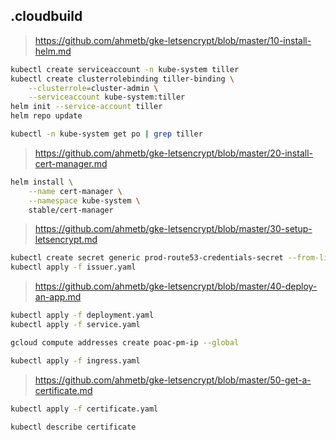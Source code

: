 ## .cloudbuild

> https://github.com/ahmetb/gke-letsencrypt/blob/master/10-install-helm.md
```bash
kubectl create serviceaccount -n kube-system tiller
kubectl create clusterrolebinding tiller-binding \
    --clusterrole=cluster-admin \
    --serviceaccount kube-system:tiller
helm init --service-account tiller
helm repo update

kubectl -n kube-system get po | grep tiller
```

> https://github.com/ahmetb/gke-letsencrypt/blob/master/20-install-cert-manager.md
```bash
helm install \
    --name cert-manager \
    --namespace kube-system \
    stable/cert-manager
```

> https://github.com/ahmetb/gke-letsencrypt/blob/master/30-setup-letsencrypt.md
```bash
kubectl create secret generic prod-route53-credentials-secret --from-literal=secret-access-key=
kubectl apply -f issuer.yaml
```

> https://github.com/ahmetb/gke-letsencrypt/blob/master/40-deploy-an-app.md
```bash
kubectl apply -f deployment.yaml
kubectl apply -f service.yaml

gcloud compute addresses create poac-pm-ip --global

kubectl apply -f ingress.yaml
```

> https://github.com/ahmetb/gke-letsencrypt/blob/master/50-get-a-certificate.md
```bash
kubectl apply -f certificate.yaml

kubectl describe certificate
```
